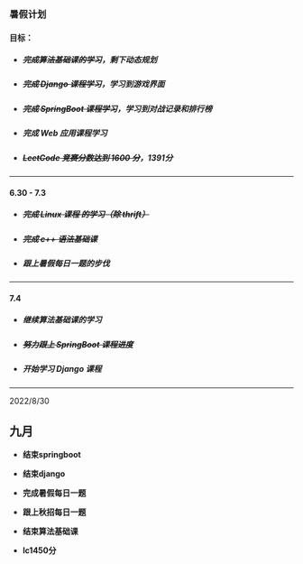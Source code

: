 ### 暑假计划

#### 目标：

- ##### ~~完成算法基础课的学习~~，剩下动态规划

- ##### ~~完成 Django 课程学习~~，学习到游戏界面

- ##### ~~完成 SpringBoot 课程学习~~，学习到对战记录和排行榜

- ##### 完成 Web 应用课程学习

- ##### ~~LeetCode 竞赛分数达到 1600 分~~，1391分

-------------------------

#### 6.30 - 7.3

- ##### ~~完成 Linux 课程 的学习（除 thrift）~~

- ##### ~~完成 c++ 语法基础课~~

- ##### 跟上暑假每日一题的步伐

--------------

#### 7.4

- ##### 继续算法基础课的学习

- ##### ~~努力跟上 SpringBoot 课程进度~~

- ##### 开始学习 Django 课程

------------------------------------------------------

2022/8/30

## 九月

- **结束springboot**

- **结束django**

- **完成暑假每日一题**

- **跟上秋招每日一题**

- **结束算法基础课**

- **lc1450分**

